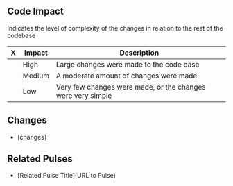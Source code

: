 ## Code Impact
Indicates the level of complexity of the changes in relation to the rest of the codebase

| X | Impact    | Description                                                                                              |
|----|-------------|----------------------------------------------------------------------------------------------|
|    | High        | Large changes were made to the code base                                          |
|    | Medium  | A moderate amount of changes were made                                            |
|    | Low         | Very few changes were made, or the changes were very simple           |


## Changes
- [changes]

## Related Pulses
- [Related Pulse Title](URL to Pulse)